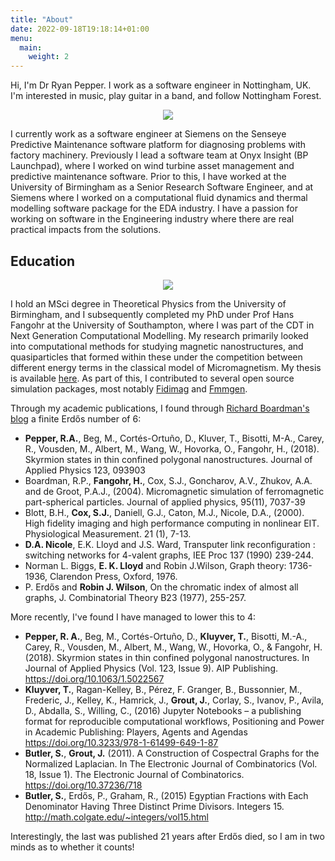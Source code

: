 ```yaml
---
title: "About"
date: 2022-09-18T19:18:14+01:00
menu:
  main:
    weight: 2
---
```


Hi, I'm Dr Ryan Pepper. I work as a software engineer in Nottingham, UK. I'm interested in music, play guitar in a band, and follow Nottingham Forest.

<p align="center">
<img src="/images/me.jpg">
</p>

I currently work as a software engineer at Siemens on the Senseye Predictive Maintenance software platform for diagnosing problems with factory machinery. Previously I lead a software team at Onyx Insight (BP Launchpad), where I worked on wind turbine asset management and predictive maintenance software. Prior to this, I have worked at the University of Birmingham as a Senior Research Software Engineer, and at Siemens where I worked on a computational fluid dynamics and thermal modelling software package for the EDA industry. I have a passion for working on software in the Engineering industry where there are real practical impacts from the solutions.

## Education

<p align="center">
<img src="/images/skyrmion.png">
</p>

I hold an MSci degree in Theoretical Physics from the University of Birmingham, and I subsequently completed my PhD under Prof Hans Fangohr at the University of Southampton, where I was part of the CDT in Next Generation Computational Modelling. My research primarily looked into computational methods for studying magnetic nanostructures, and quasiparticles that formed within these under the competition between different energy terms in the classical model of Micromagnetism.  My thesis is available [here](https://eprints.soton.ac.uk/456351/). As part of this, I contributed to several open source simulation packages, most notably [Fidimag](https://github.com/computationalmodelling/fidimag) and [Fmmgen](https://github.com/rpep/fmmgen).

Through my academic publications, I found through [Richard Boardman's blog](http://www.soton.ac.uk/~rpb/) a finite Erdős number of 6:
* **Pepper, R.A.**, Beg, M., Cortés-Ortuño, D., Kluver, T., Bisotti, M-A., Carey, R., Vousden, M., Albert, M., Wang, W., Hovorka, O., Fangohr, H., (2018). Skyrmion states in thin confined polygonal nanostructures. Journal of Applied Physics 123, 093903
* Boardman, R.P., **Fangohr, H.**, Cox, S.J., Goncharov, A.V., Zhukov, A.A. and de Groot, P.A.J., (2004). Micromagnetic simulation of ferromagnetic part-spherical particles. Journal of applied physics, 95(11), 7037-39
* Blott, B.H., **Cox, S.J.**, Daniell, G.J., Caton, M.J., Nicole, D.A., (2000). High fidelity imaging and high performance computing in nonlinear EIT. Physiological Measurement. 21 (1), 7-13.
* **D.A. Nicole**, E.K. Lloyd and J.S. Ward, Transputer link reconfiguration : switching networks for 4-valent graphs, IEE Proc 137 (1990) 239-244.
* Norman L. Biggs, **E. K. Lloyd** and Robin J.Wilson, Graph theory: 1736-1936, Clarendon Press, Oxford, 1976.
* P. Erdős and **Robin J. Wilson**, On the chromatic index of almost all graphs, J. Combinatorial Theory B23 (1977), 255-257.

More recently, I've found I have managed to lower this to 4:
* **Pepper, R. A.**, Beg, M., Cortés-Ortuño, D., **Kluyver, T.**, Bisotti, M.-A., Carey, R., Vousden, M., Albert, M., Wang, W., Hovorka, O., & Fangohr, H. (2018). Skyrmion states in thin confined polygonal nanostructures. In Journal of Applied Physics (Vol. 123, Issue 9). AIP Publishing. https://doi.org/10.1063/1.5022567
* **Kluyver, T.**, Ragan-Kelley, B., Pérez, F. Granger, B., Bussonnier, M., Frederic, J., Kelley, K., Hamrick, J., **Grout, J.**, Corlay, S., Ivanov, P., Avila, D., Abdalla, S., Willing, C., (2016) Jupyter Notebooks – a publishing format for reproducible computational workflows, Positioning and Power in Academic Publishing: Players, Agents and Agendas https://doi.org/10.3233/978-1-61499-649-1-87
* **Butler, S.**, **Grout, J.** (2011). A Construction of Cospectral Graphs for the Normalized Laplacian. In The Electronic Journal of Combinatorics (Vol. 18, Issue 1). The Electronic Journal of Combinatorics. https://doi.org/10.37236/718
* **Butler, S.**, Erdős, P., Graham, R., (2015) Egyptian Fractions with Each Denominator Having Three Distinct Prime Divisors. Integers 15. http://math.colgate.edu/~integers/vol15.html

Interestingly, the last was published 21 years after Erdős died, so I am in two minds as to whether it counts!
